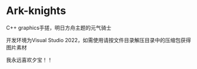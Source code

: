 # Ark-knights
C++ graphics手搓，明日方舟主题的元气骑士

开发环境为Visual Studio 2022，如需使用请按文件目录解压目录中的压缩包获得图片素材

我永远喜欢夕宝！！
